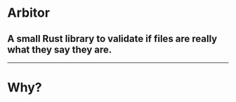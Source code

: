 # Arbitor
## A small Rust library to validate if files are really what they say they are.
<hr>

# Why?
